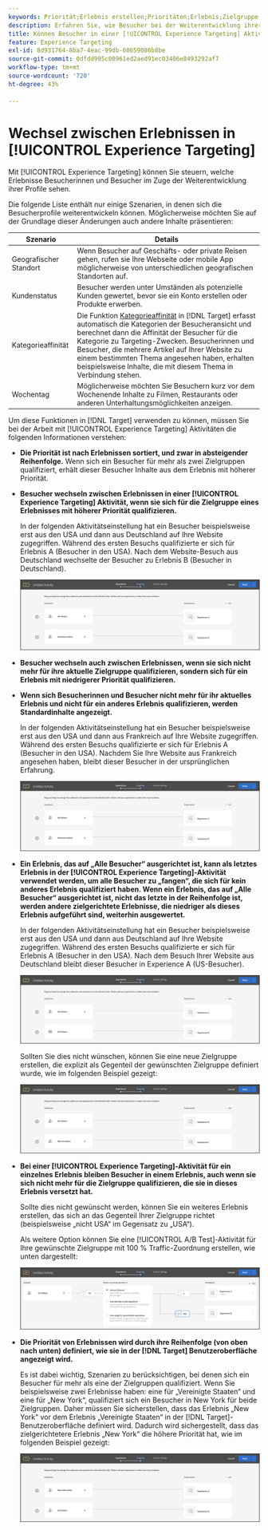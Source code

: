 ```yaml
---
keywords: Priorität;Erlebnis erstellen;Prioritäten;Erlebnis;Zielgruppe;Erlebnisse;Erlebnisse wechseln;Visual Experience Composer
description: Erfahren Sie, wie Besucher bei der Weiterentwicklung ihrer Profile in einer  [!DNL Adobe Target] [!UICONTROL Experience Targeting]XT)-Aktivität zwischen Erlebnissen wechseln können.
title: Können Besucher in einer [!UICONTROL Experience Targeting] Aktivität Erlebnisse wechseln?
feature: Experience Targeting
exl-id: 8d931764-8ba7-4eac-99db-60659086b8be
source-git-commit: 0dfdd995c00961ed2aed91ec03406e8493292af7
workflow-type: tm+mt
source-wordcount: '720'
ht-degree: 43%

---
```


# Wechsel zwischen Erlebnissen in [!UICONTROL Experience Targeting]

Mit [!UICONTROL Experience Targeting] können Sie steuern, welche Erlebnisse Besucherinnen und Besucher im Zuge der Weiterentwicklung ihrer Profile sehen.

Die folgende Liste enthält nur einige Szenarien, in denen sich die Besucherprofile weiterentwickeln können. Möglicherweise möchten Sie auf der Grundlage dieser Änderungen auch andere Inhalte präsentieren:

| Szenario | Details |
|--- |--- |
| Geografischer Standort | Wenn Besucher auf Geschäfts- oder private Reisen gehen, rufen sie Ihre Webseite oder mobile App möglicherweise von unterschiedlichen geografischen Standorten auf. |
| Kundenstatus | Besucher werden unter Umständen als potenzielle Kunden gewertet, bevor sie ein Konto erstellen oder Produkte erwerben. |
| Kategorieaffinität | Die Funktion [Kategorieaffinität](/help/main/c-target/c-visitor-profile/category-affinity.md) in [!DNL Target] erfasst automatisch die Kategorien der Besucheransicht und berechnet dann die Affinität der Besucher für die Kategorie zu Targeting-Zwecken. Besucherinnen und Besucher, die mehrere Artikel auf Ihrer Website zu einem bestimmten Thema angesehen haben, erhalten beispielsweise Inhalte, die mit diesem Thema in Verbindung stehen. |
| Wochentag | Möglicherweise möchten Sie Besuchern kurz vor dem Wochenende Inhalte zu Filmen, Restaurants oder anderen Unterhaltungsmöglichkeiten anzeigen. |

Um diese Funktionen in [!DNL Target] verwenden zu können, müssen Sie bei der Arbeit mit [!UICONTROL Experience Targeting] Aktivitäten die folgenden Informationen verstehen:

* **Die Priorität ist nach Erlebnissen sortiert, und zwar in absteigender Reihenfolge.** Wenn sich ein Besucher für mehr als zwei Zielgruppen qualifiziert, erhält dieser Besucher Inhalte aus dem Erlebnis mit höherer Priorität.
* **Besucher wechseln zwischen Erlebnissen in einer [!UICONTROL Experience Targeting] Aktivität, wenn sie sich für die Zielgruppe eines Erlebnisses mit höherer Priorität qualifizieren.**

  In der folgenden Aktivitätseinstellung hat ein Besucher beispielsweise erst aus den USA und dann aus Deutschland auf Ihre Website zugegriffen. Während des ersten Besuchs qualifizierte er sich für Erlebnis A (Besucher in den USA). Nach dem Website-Besuch aus Deutschland wechselte der Besucher zu Erlebnis B (Besucher in Deutschland).

  ![Priorität USA > Deutschland](/help/main/c-activities/t-experience-target/t-xt-create/assets/xt_priority_us_germany-new.png)

* **Besucher wechseln auch zwischen Erlebnissen, wenn sie sich nicht mehr für ihre aktuelle Zielgruppe qualifizieren, sondern sich für ein Erlebnis mit niedrigerer Priorität qualifizieren.**
* **Wenn sich Besucherinnen und Besucher nicht mehr für ihr aktuelles Erlebnis und nicht für ein anderes Erlebnis qualifizieren, werden Standardinhalte angezeigt.**

  In der folgenden Aktivitätseinstellung hat ein Besucher beispielsweise erst aus den USA und dann aus Frankreich auf Ihre Website zugegriffen. Während des ersten Besuchs qualifizierte er sich für Erlebnis A (Besucher in den USA). Nachdem Sie Ihre Website aus Frankreich angesehen haben, bleibt dieser Besucher in der ursprünglichen Erfahrung.

  ![Priorität USA > Deutschland](/help/main/c-activities/t-experience-target/t-xt-create/assets/xt_priority_us_germany-new.png)

* **Ein Erlebnis, das auf „Alle Besucher“ ausgerichtet ist, kann als letztes Erlebnis in der [!UICONTROL Experience Targeting]-Aktivität verwendet werden, um alle Besucher zu „fangen“, die sich für kein anderes Erlebnis qualifiziert haben. Wenn ein Erlebnis, das auf „Alle Besucher“ ausgerichtet ist, nicht das letzte in der Reihenfolge ist, werden andere zielgerichtete Erlebnisse, die niedriger als dieses Erlebnis aufgeführt sind, weiterhin ausgewertet.**

  In der folgenden Aktivitätseinstellung hat ein Besucher beispielsweise erst aus den USA und dann aus Deutschland auf Ihre Website zugegriffen. Während des ersten Besuchs qualifizierte er sich für Erlebnis A (Besucher in den USA). Nach dem Besuch Ihrer Website aus Deutschland bleibt dieser Besucher in Experience A (US-Besucher).

  ![Priorität USA > Alle Besucher](/help/main/c-activities/t-experience-target/t-xt-create/assets/xt_priority_us_all_visitors-new.png)

  Sollten Sie dies nicht wünschen, können Sie eine neue Zielgruppe erstellen, die explizit als Gegenteil der gewünschten Zielgruppe definiert wurde, wie im folgenden Beispiel gezeigt:

  ![Priorität USA > Nicht USA](/help/main/c-activities/t-experience-target/t-xt-create/assets/xt_priority_us_not_us-new.png)

* **Bei einer [!UICONTROL Experience Targeting]-Aktivität für ein einzelnes Erlebnis bleiben Besucher in einem Erlebnis, auch wenn sie sich nicht mehr für die Zielgruppe qualifizieren, die sie in dieses Erlebnis versetzt hat.**

  Sollte dies nicht gewünscht werden, können Sie ein weiteres Erlebnis erstellen, das sich an das Gegenteil Ihrer Zielgruppe richtet (beispielsweise „nicht USA“ im Gegensatz zu „USA“).

  Als weitere Option können Sie eine [!UICONTROL A/B Test]-Aktivität für Ihre gewünschte Zielgruppe mit 100 % Traffic-Zuordnung erstellen, wie unten dargestellt:

  ![Priorität ein einziges Erlebnis](/help/main/c-activities/t-experience-target/t-xt-create/assets/xt_priority_one_experience-new.png)

* **Die Priorität von Erlebnissen wird durch ihre Reihenfolge (von oben nach unten) definiert, wie sie in der [!DNL Target] Benutzeroberfläche angezeigt wird.**

  Es ist dabei wichtig, Szenarien zu berücksichtigen, bei denen sich ein Besucher für mehr als eine der Zielgruppen qualifiziert. Wenn Sie beispielsweise zwei Erlebnisse haben: eine für „Vereinigte Staaten“ und eine für „New York“, qualifiziert sich ein Besucher in New York für beide Zielgruppen. Daher müssen Sie sicherstellen, dass das Erlebnis „New York“ vor dem Erlebnis „Vereinigte Staaten“ in der [!DNL Target]-Benutzeroberfläche definiert wird. Dadurch wird sichergestellt, dass das zielgerichtetere Erlebnis „New York“ die höhere Priorität hat, wie im folgenden Beispiel gezeigt:

  ![Priorität NY > USA](/help/main/c-activities/t-experience-target/t-xt-create/assets/xt_priority_ny_us-new.png)

